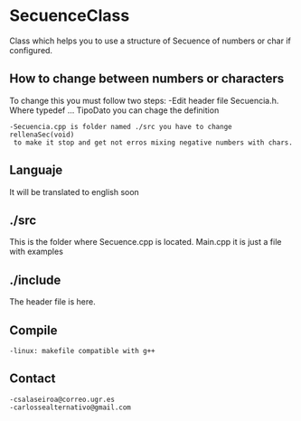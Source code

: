 # SecuenceClass
Class which helps you to use a structure of Secuence of numbers or char if configured.

## How to change between numbers or characters
To change this you must follow two steps:
	-Edit header file Secuencia.h. Where typedef ... TipoDato
	 you can chage the definition
	
	-Secuencia.cpp is folder named ./src you have to change rellenaSec(void)
	 to make it stop and get not erros mixing negative numbers with chars.

## Languaje
It will be translated to english soon

## ./src
This is the folder where Secuence.cpp is located. Main.cpp it is just a file with examples

## ./include
The header file is here.


## Compile
	-linux: makefile compatible with g++
## Contact
	-csalaseiroa@correo.ugr.es
	-carlossealternativo@gmail.com
